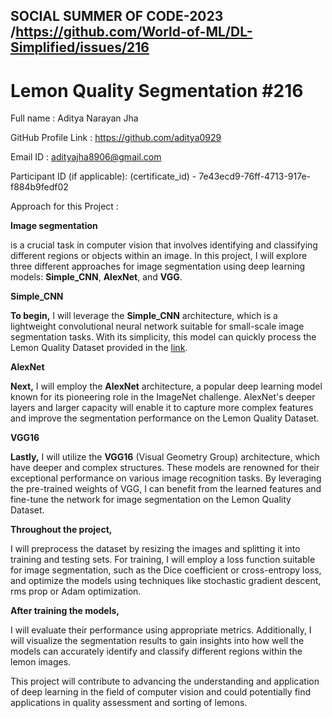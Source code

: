 ## SOCIAL SUMMER OF CODE-2023 /https://github.com/World-of-ML/DL-Simplified/issues/216
# Lemon Quality Segmentation #216

Full name : Aditya Narayan Jha

GitHub Profile Link : https://github.com/aditya0929

Email ID : adityajha8906@gmail.com

Participant ID (if applicable): (certificate_id) - 7e43ecd9-76ff-4713-917e-f884b9fedf02

Approach for this Project :

**Image segmentation**

is a crucial task in computer vision that involves identifying and classifying different regions or objects within an image. In this project, I will explore three different approaches for image segmentation using deep learning models: **Simple_CNN**, **AlexNet**, and **VGG**.

 **Simple_CNN** 
 
**To begin,** I will leverage the **Simple_CNN** architecture, which is a lightweight convolutional neural network suitable for small-scale image segmentation tasks. With its simplicity, this model can quickly process the Lemon Quality Dataset provided in the [link](https://www.kaggle.com/datasets/yusufemir/lemon-quality-dataset).

**AlexNet** 

**Next,** I will employ the **AlexNet** architecture, a popular deep learning model known for its pioneering role in the ImageNet challenge. AlexNet's deeper layers and larger capacity will enable it to capture more complex features and improve the segmentation performance on the Lemon Quality Dataset.

**VGG16**

**Lastly,** I will utilize the **VGG16** (Visual Geometry Group) architecture, which have deeper and complex structures. These models are renowned for their exceptional performance on various image recognition tasks. By leveraging the pre-trained weights of VGG, I can benefit from the learned features and fine-tune the network for image segmentation on the Lemon Quality Dataset.



**Throughout the project,** 

I will preprocess the dataset by resizing the images and splitting it into training and testing sets. For training, I will employ a loss function suitable for image segmentation, such as the Dice coefficient or cross-entropy loss, and optimize the models using techniques like stochastic gradient descent, rms prop or Adam optimization.

**After training the models,**

I will evaluate their performance using appropriate metrics. Additionally, I will visualize the segmentation results to gain insights into how well the models can accurately identify and classify different regions within the lemon images.

This project will contribute to advancing the understanding and application of deep learning in the field of computer vision and could potentially find applications in quality assessment and sorting of lemons.
